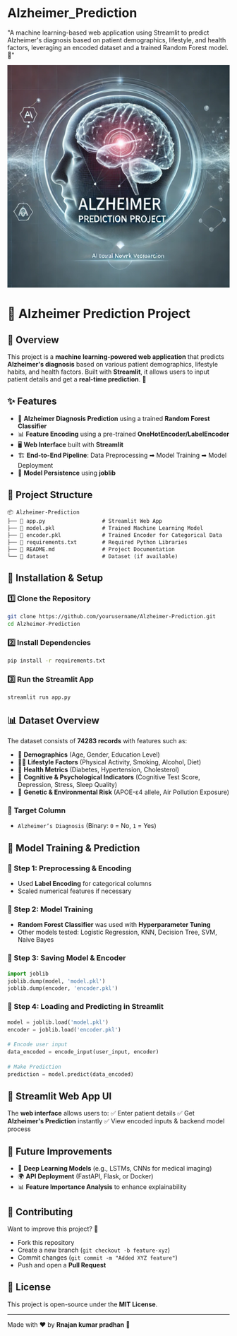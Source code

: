 # Alzheimer_Prediction
"A machine learning-based web application using Streamlit to predict Alzheimer's diagnosis based on patient demographics, lifestyle, and health factors, leveraging an encoded dataset and a trained Random Forest model. 🚀"

<img src="https://github.com/rpjinu/Alzheimer_Prediction/blob/main/project_image.png">

# 🧠 Alzheimer Prediction Project

## 📌 Overview
This project is a **machine learning-powered web application** that predicts **Alzheimer's diagnosis** based on various patient demographics, lifestyle habits, and health factors. Built with **Streamlit**, it allows users to input patient details and get a **real-time prediction**. 🚀

## ✨ Features
- 🏥 **Alzheimer Diagnosis Prediction** using a trained **Random Forest Classifier**
- 📊 **Feature Encoding** using a pre-trained **OneHotEncoder/LabelEncoder**
- 🖥️ **Web Interface** built with **Streamlit**
- 🏗 **End-to-End Pipeline**: Data Preprocessing ➡ Model Training ➡ Model Deployment
- 💾 **Model Persistence** using **joblib**

## 📂 Project Structure
```
📦 Alzheimer-Prediction
├── 📜 app.py                  # Streamlit Web App
├── 📜 model.pkl               # Trained Machine Learning Model
├── 📜 encoder.pkl             # Trained Encoder for Categorical Data
├── 📜 requirements.txt        # Required Python Libraries
├── 📜 README.md               # Project Documentation
└── 📁 dataset                 # Dataset (if available)
```

## 🔧 Installation & Setup
### 1️⃣ Clone the Repository
```bash
git clone https://github.com/yourusername/Alzheimer-Prediction.git
cd Alzheimer-Prediction
```

### 2️⃣ Install Dependencies
```bash
pip install -r requirements.txt
```

### 3️⃣ Run the Streamlit App
```bash
streamlit run app.py
```

## 📊 Dataset Overview
The dataset consists of **74283 records** with features such as:
- 🏡 **Demographics** (Age, Gender, Education Level)
- 🏃‍♂️ **Lifestyle Factors** (Physical Activity, Smoking, Alcohol, Diet)
- 💉 **Health Metrics** (Diabetes, Hypertension, Cholesterol)
- 🧠 **Cognitive & Psychological Indicators** (Cognitive Test Score, Depression, Stress, Sleep Quality)
- 🔬 **Genetic & Environmental Risk** (APOE-ε4 allele, Air Pollution Exposure)

### 🎯 **Target Column**
- `Alzheimer’s Diagnosis` (Binary: `0` = No, `1` = Yes)

## 🚀 Model Training & Prediction
### **🔹 Step 1: Preprocessing & Encoding**
- Used **Label Encoding** for categorical columns
- Scaled numerical features if necessary

### **🔹 Step 2: Model Training**
- **Random Forest Classifier** was used with **Hyperparameter Tuning**
- Other models tested: Logistic Regression, KNN, Decision Tree, SVM, Naive Bayes

### **🔹 Step 3: Saving Model & Encoder**
```python
import joblib
joblib.dump(model, 'model.pkl')
joblib.dump(encoder, 'encoder.pkl')
```

### **🔹 Step 4: Loading and Predicting in Streamlit**
```python
model = joblib.load('model.pkl')
encoder = joblib.load('encoder.pkl')

# Encode user input
data_encoded = encode_input(user_input, encoder)

# Make Prediction
prediction = model.predict(data_encoded)
```

## 🎨 Streamlit Web App UI
The **web interface** allows users to:
✅ Enter patient details
✅ Get **Alzheimer's Prediction** instantly
✅ View encoded inputs & backend model process

## 🎯 Future Improvements
- 🧪 **Deep Learning Models** (e.g., LSTMs, CNNs for medical imaging)
- 🌍 **API Deployment** (FastAPI, Flask, or Docker)
- 📊 **Feature Importance Analysis** to enhance explainability

## 🤝 Contributing
Want to improve this project? 🚀
- Fork this repository
- Create a new branch (`git checkout -b feature-xyz`)
- Commit changes (`git commit -m "Added XYZ feature"`)
- Push and open a **Pull Request**

## 📜 License
This project is open-source under the **MIT License**.

---
Made with ❤️ by **Rnajan kumar pradhan** 🚀

